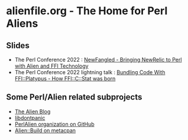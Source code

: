 # alienfile.org - The Home for Perl Aliens

## Slides

 * The Perl Conference 2022 : [NewFangled - Bringing NewRelic to Perl with Alien and FFI Technology](/slides/newfangled)
 * The Perl Conference 2022 lightning talk : [Bundling Code With FFI::Platypus - How FFI::C::Stat was born](/slides/ffi-stat)

## Some Perl/Alien related subprojects

 * [The Alien Blog](/blog/)
 * [libdontpanic](/dontpanic/)
 * [PerlAlien organization on GitHub](https://github.com/PerlAlien)
 * [Alien::Build on metacpan](https://metacpan.org/pod/Alien::Build)
